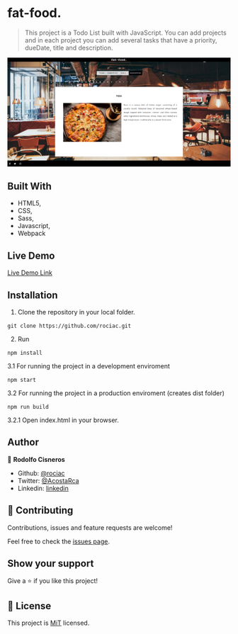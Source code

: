 # fat-food.

> This project is a Todo List built with JavaScript. You can add projects and in each project you can add several tasks that have a priority, dueDate, title and description.

![screenshot](screenshotRestaurant.png)


## Built With

- HTML5,
- CSS,
- Sass,
- Javascript,
- Webpack

## Live Demo

[Live Demo Link](https://raw.githack.com/rociac/ToDoList-JS/feature/dist/index.html)

## Installation

1. Clone the repository in your local folder.
```
git clone https://github.com/rociac.git
```
2. Run
```
npm install
```
3.1 For running the project in a development enviroment
```
npm start
```
3.2 For running the project in a production enviroment (creates dist folder)
```
npm run build
```
3.2.1 Open index.html in your browser.

## Author

👤 **Rodolfo Cisneros**

- Github: [@rociac](https://github.com/rociac)
- Twitter: [@AcostaRca](https://twitter.com/AcostaRca)
- Linkedin: [linkedin](https://www.linkedin.com/in/rociac/)

## 🤝 Contributing

Contributions, issues and feature requests are welcome!

Feel free to check the [issues page](https://github.com/rociac/fat-food/issues).

## Show your support

Give a ⭐️ if you like this project!

## 📝 License

This project is [MiT](https://opensource.org/licenses/MIT) licensed.

